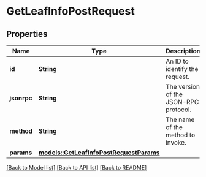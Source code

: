 # GetLeafInfoPostRequest

## Properties

Name | Type | Description | Notes
------------ | ------------- | ------------- | -------------
**id** | **String** | An ID to identify the request. | 
**jsonrpc** | **String** | The version of the JSON-RPC protocol. | 
**method** | **String** | The name of the method to invoke. | 
**params** | [**models::GetLeafInfoPostRequestParams**](_getLeafInfo_post_request_params.md) |  | 

[[Back to Model list]](../README.md#documentation-for-models) [[Back to API list]](../README.md#documentation-for-api-endpoints) [[Back to README]](../README.md)



